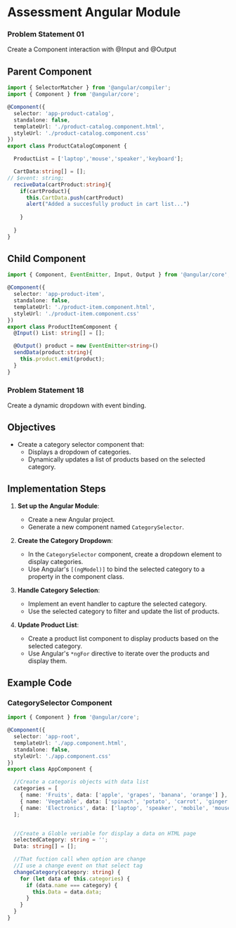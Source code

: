 # Assessment Angular Module
### Problem Statement 01
Create a Component interaction with @Input and @Output

## Parent Component
```typescript
import { SelectorMatcher } from '@angular/compiler';
import { Component } from '@angular/core';

@Component({
  selector: 'app-product-catalog',
  standalone: false,
  templateUrl: './product-catalog.component.html',
  styleUrl: './product-catalog.component.css'
})
export class ProductCatalogComponent {

  ProductList = ['laptop','mouse','speaker','keyboard'];

  CartData:string[] = [];
// $event: string;
  reciveData(cartProduct:string){
    if(cartProduct){
      this.CartData.push(cartProduct)
      alert("Added a succesfully product in cart list...")
      
    }
    
  }
}
```
## Child Component
```typescript
import { Component, EventEmitter, Input, Output } from '@angular/core';

@Component({
  selector: 'app-product-item',
  standalone: false,
  templateUrl: './product-item.component.html',
  styleUrl: './product-item.component.css'
})
export class ProductItemComponent {
  @Input() List: string[] = [];

  @Output() product = new EventEmitter<string>()
  sendData(product:string){
    this.product.emit(product);
  }
}
```


### Problem Statement 18
Create a dynamic dropdown with event binding.

## Objectives
- Create a category selector component that:
  - Displays a dropdown of categories.
  - Dynamically updates a list of products based on the selected category.

## Implementation Steps
1. **Set up the Angular Module**:
    - Create a new Angular project.
    - Generate a new component named `CategorySelector`.

2. **Create the Category Dropdown**:
    - In the `CategorySelector` component, create a dropdown element to display categories.
    - Use Angular's `[(ngModel)]` to bind the selected category to a property in the component class.

3. **Handle Category Selection**:
    - Implement an event handler to capture the selected category.
    - Use the selected category to filter and update the list of products.

4. **Update Product List**:
    - Create a product list component to display products based on the selected category.
    - Use Angular's `*ngFor` directive to iterate over the products and display them.

## Example Code
### CategorySelector Component
```typescript
import { Component } from '@angular/core';

@Component({
  selector: 'app-root',
  templateUrl: './app.component.html',
  standalone: false,
  styleUrl: './app.component.css'
})
export class AppComponent {

  //Create a categoris objects with data list
  categories = [
    { name: 'Fruits', data: ['apple', 'grapes', 'banana', 'orange'] },
    { name: 'Vegetable', data: ['spinach', 'potato', 'carrot', 'ginger'] },
    { name: 'Electronics', data: ['laptop', 'speaker', 'mobile', 'mouse'] }
  ];


  //Create a Globle veriable for display a data on HTML page
  selectedCategory: string = '';
  Data: string[] = [];

  //That fuction call when option are change 
  //I use a change event on that select tag
  changeCategory(category: string) {
    for (let data of this.categories) {
      if (data.name === category) {
        this.Data = data.data;
      }
    }
  }
}
```

